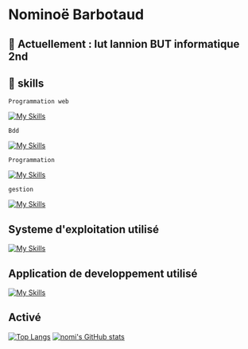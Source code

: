 # Nominoë Barbotaud

## 📔 Actuellement : Iut lannion BUT informatique 2nd
## 🔧 skills

`Programmation web`

[![My Skills](https://skillicons.dev/icons?i=js,html,css&perline=9)](https://skillicons.dev)

`Bdd`

[![My Skills](https://skillicons.dev/icons?i=postgres,sqlite&perline=9)](https://skillicons.dev)


`Programmation`

[![My Skills](https://skillicons.dev/icons?i=php,c,java,python&perline=9)](https://skillicons.dev)

`gestion`

[![My Skills](https://skillicons.dev/icons?i=github&perline=9)](https://skillicons.dev)

## Systeme d'exploitation utilisé

[![My Skills](https://skillicons.dev/icons?i=linux,windows&perline=9)](https://skillicons.dev)

## Application de developpement utilisé

[![My Skills](https://skillicons.dev/icons?i=vscode,eclipse,idea&perline=9)](https://skillicons.dev)

## Activé
[![Top Langs](https://github-readme-stats.vercel.app/api/top-langs/?username=nomibar&size_weight=0.5&count_weight=0.5&layout=donut-vertical&theme=tokyonight&hide_border=true)](https://github.com/nomibar/github-readme-stats)
[![nomi's GitHub stats](https://github-readme-stats.vercel.app/api?username=nomibar&theme=tokyonight&hide_border=true)](https://github.com/nomibar/github-readme-stats)
<!--[![Readme Card](https://github-readme-stats.vercel.app/api/pin/?username=nomi&repo=github-readme-stats&theme=tokyonight&hide_border=true)](https://github.com/nomi/github-readme-stats)-->







